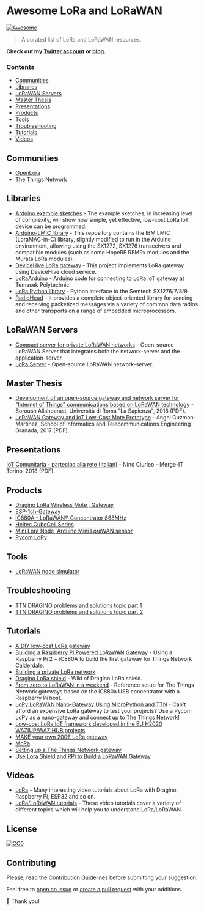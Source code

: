 # Awesome LoRa and LoRaWAN
[![Awesome](https://cdn.rawgit.com/sindresorhus/awesome/d7305f38d29fed78fa85652e3a63e154dd8e8829/media/badge.svg)](https://github.com/sindresorhus/awesome)

> A curated list of LoRa and LoRaWAN resources.

**Check out my [Twitter account](https://twitter.com/emmecilab) or [blog](https://www.emmecilab.net).**

### Contents

- [Communities](#communities)
- [Libraries](#libraries)
- [LoRaWAN Servers](#lorawan-servers)
- [Master Thesis](#master-thesis)
- [Presentations](#presentations)
- [Products](#products)
- [Tools](#tools)
- [Troubleshooting](#troubleshooting)
- [Tutorials](#tutorials)
- [Videos](#videos)


## Communities

- [OpenLora](https://openlora.com/forum/)
- [The Things Network](https://www.thethingsnetwork.org/forum/)


## Libraries

- [Arduino example sketches](https://github.com/CongducPham/LowCostLoRaGw/tree/master/Arduino#arduino-example-sketches) - The example sketches, in increasing level of complexity, will show how simple, yet effective, low-cost LoRa IoT device can be programmed.
- [Arduino-LMIC library](https://github.com/mcci-catena/arduino-lmic) - This repository contains the IBM LMIC (LoraMAC-in-C) library, slightly modified to run in the Arduino environment, allowing using the SX1272, SX1276 transceivers and compatible modules (such as some HopeRF RFM9x modules and the Murata LoRa modules).
- [DeviceHive LoRa gateway](https://github.com/devicehive/lora-gateway) - This project implements LoRa gateway using DeviceHive cloud service.
- [LoRaArduino](https://github.com/lupyuen/LoRaArduino) - Arduino code for connecting to LoRa IoT gateway at Temasek Polytechnic. 
- [LoRa Python library](https://github.com/mayeranalytics/pySX127x) -  Python interface to the Semtech SX1276/7/8/9.
- [RadioHead](https://www.airspayce.com/mikem/arduino/RadioHead/) - It provides a complete object-oriented library for sending and receiving packetized messages via a variety of common data radios and other transports on a range of embedded microprocessors.


## LoRaWAN Servers

- [Compact server for private LoRaWAN networks](https://github.com/gotthardp/lorawan-server) - Open-source LoRaWAN Server that integrates both the network-server and the application-server.
- [LoRa Server](https://www.loraserver.io/) - Open-source LoRaWAN network-server.


## Master Thesis

- [Development of an open-source gateway and network server for "Internet of Things" communications based on LoRaWAN technology](http://vlsi.diet.uniroma1.it/downloads/Thesis_Allahparast.pdf) - Soroush Allahparast, Università di Roma "La Sapienza", 2018 (PDF).
- [LoRaWAN Gateway and IoT Low-Cost Mote Prototype](http://wpd.ugr.es/~jorgenavarro/thesis/2017_TFG_AngelGuzmanMartinez.pdf) -  Angel Guzman-Martinez, School of Informatics and Telecommunications Engineering Granada, 2017 (PDF).


## Presentations

[IoT Comunitaria - partecipa alla rete (Italian)](https://merge-it.net/talks/iot-comunitaria/slides.pdf) - Nino Ciurleo - Merge-IT Torino, 2018 (PDF).


## Products

- [Dragino LoRa Wireless Mote , Gateway](http://www.dragino.com/products/lora.html)
- [ESP-1ch-Gateway](https://github.com/hallard/ESP-1ch-Gateway)
- [iC880A - LoRaWAN® Concentrator 868MHz](https://wireless-solutions.de/products/radiomodules/ic880a.html)
- [Heltec CubeCell Series](https://heltec.org/proudct_center/lora/cubecell/)
- [Mini Lora Node, Arduino Mini LoraWAN sensor](https://github.com/hallard/Mini-LoRa)
- [Pycom LoPy](https://pycom.io/product/lopy4-multipack/)


## Tools

- [LoRaWAN node simulator](https://github.com/kartben/lorawan-node-simulator)


## Troubleshooting

- [TTN  DRAGINO problems and solutions topic part 1](https://www.thethingsnetwork.org/forum/t/dragino-problems-and-solutions-topic-part-1/8951)
- [TTN  DRAGINO problems and solutions topic part 2](https://www.thethingsnetwork.org/forum/t/dragino-problems-and-solutions-topic-part-2/19143)


## Tutorials

- [A DIY low-cost LoRa gateway](http://cpham.perso.univ-pau.fr/LORA/RPIgateway.html)
- [Building a Raspberry Pi Powered LoRaWAN Gateway](https://www.rs-online.com/designspark/building-a-raspberry-pi-powered-lorawan-gateway) - Using a Raspberry Pi 2 + iC880A to build the first gateway for Things Network Calderdale.
- [Building a private LoRa network](https://os.mbed.com/docs/latest/tutorials/LoRa-tutorial.html)
- [Dragino LoRa shield](http://wiki.dragino.com/index.php?title=Lora_Shield) - Wiki of Dragino LoRa shield.
- [From zero to LoRaWAN in a weekend](https://github.com/ttn-zh/ic880a-gateway/wiki) - Reference setup for The Things Network gateways based on the iC880a USB concentrator with a Raspberry Pi host.
- [LoPy LoRaWAN Nano-Gateway Using MicroPython and TTN](https://www.hackster.io/bucknalla/lopy-lorawan-nano-gateway-using-micropython-and-ttn-a9fb19) - Can't afford an expensive LoRa gateway to test your projects? Use a Pycom LoPy as a nano-gateway and connect up to The Things Network!
- [Low-cost LoRa IoT framework developed in the EU H2020 WAZIUP/WAZIHUB projects](https://github.com/CongducPham/LowCostLoRaGw#connect-a-radio-module-to-your-end-device)
- [MAKE your own 200€ LoRa gateway](https://github.com/mirakonta/lora_gateway/wiki)
- [MoRa](https://github.com/DaveCalaway/MoRa/wiki)
- [Setting up a The Things Network gateway](https://oisec.net/blog/ttn-gateway-rak831-ic880a) 
- [Use Lora Shield and RPi to Build a LoRaWAN Gateway](https://www.instructables.com/id/Use-Lora-Shield-and-RPi-to-Build-a-LoRaWAN-Gateway/) 


## Videos

- [LoRa](https://www.youtube.com/playlist?list=PL3XBzmAj53Rkkogh-lti58h_GkhzU1n7U) - Many interesting video tutorials about LoRa with Dragino, Raspberry Pi, ESP32 and so on.
- [LoRa/LoRaWAN tutorials](https://www.youtube.com/playlist?list=PLmL13yqb6OxdeOi97EvI8QeO8o-PqeQ0g) - These video tutorials cover a variety of different topics which will help you to understand LoRa/LoRaWAN.


## License

[![CC0](https://i.creativecommons.org/p/zero/1.0/88x31.png)](https://creativecommons.org/publicdomain/zero/1.0/)


## Contributing

Please, read the [Contribution Guidelines](https://github.com/mcicolella/lora-lorawan/blob/master/contributing.md) before submitting your suggestion.

Feel free to [open an issue](https://github.com/mcicolella/awesome-lora-lorawan/issues) or [create a pull request](https://github.com/mcicolella/awesome-lora-lorawan/pulls) with your additions.

:star2: Thank you!
